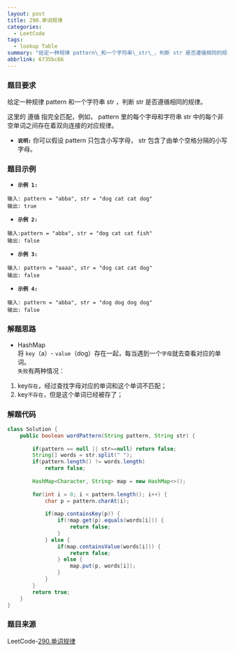 ```yaml
---
layout: post
title: 290.单词规律
categories:
  - LeetCode
tags:
  - lookup Table
summary: "给定一种规律 pattern\_和一个字符串\_str\_，判断 str 是否遵循相同的规律。"
abbrlink: 6735bc66
---
```


### 题目要求
给定一种规律 pattern 和一个字符串 str ，判断 str 是否遵循相同的规律。

这里的 遵循 指完全匹配，例如， pattern 里的每个字母和字符串 str 中的每个非空单词之间存在着双向连接的对应规律。


- **`说明:`**
你可以假设 pattern 只包含小写字母， str 包含了由单个空格分隔的小写字母。 

### 题目示例
- **`示例 1:`**
```
输入: pattern = "abba", str = "dog cat cat dog"
输出: true
```

- **`示例 2:`**
```
输入:pattern = "abba", str = "dog cat cat fish"
输出: false
```

- **`示例 3:`**
```
输入: pattern = "aaaa", str = "dog cat cat dog"
输出: false
```

- **`示例 4:`**
```
输入: pattern = "abba", str = "dog dog dog dog"
输出: false
```

### 解题思路
- HashMap  
将 `key`（a）- `value`（dog）存在一起，每当遇到一个`字母`就去查看对应的单词。   
`失败`有两种情况：  
1. key`存在`，经过查找字母对应的单词和这个单词不匹配； 
1. key`不存在`，但是这个单词已经被存了；

### 解题代码

```java
class Solution {
    public boolean wordPattern(String pattern, String str) {
        
        if(pattern == null || str==null) return false;
        String[] words = str.split(" ");
        if(pattern.length() != words.length)
            return false;
        
        HashMap<Character, String> map = new HashMap<>();
        
        for(int i = 0; i < pattern.length(); i++) {
            char p = pattern.charAt(i);
            
            if(map.containsKey(p)) {
                if(!map.get(p).equals(words[i])) {
                    return false;
                } 
            } else {
                if(map.containsValue(words[i])) {
                    return false;
                } else {
                    map.put(p, words[i]);
                }                
            }
        }
        return true;
    }
}
```

### 题目来源
LeetCode-[290.单词规律](https://leetcode-cn.com/problems/word-pattern/)
